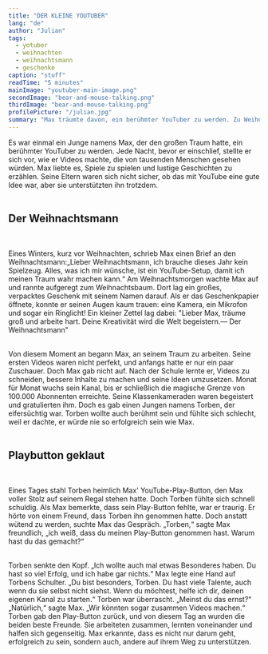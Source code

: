 ```yaml
---
title: "DER KLEINE YOUTUBER"
lang: "de"
author: "Julian"
tags:
  - yotuber
  - weihnachten
  - weihnachtsmann
  - geschenke
caption: "stuff"
readTime: "5 minutes"
mainImage: "youtuber-main-image.png"
secondImage: "bear-and-mouse-talking.png"
thirdImage: "bear-and-mouse-talking.png"
profilePicture: "/julian.jpg"
summary: "Max träumte davon, ein berühmter YouTuber zu werden. Zu Weihnachten schrieb er dem Weihnachtsmann einen besonderen Wunsch – und das Abenteuer begann."
---
```


Es war einmal ein Junge namens Max, der den großen Traum hatte, ein berühmter YouTuber zu werden. Jede Nacht, bevor er einschlief, stellte er sich vor, wie er Videos machte, die von tausenden Menschen gesehen würden. Max liebte es, Spiele zu spielen und lustige Geschichten zu erzählen. Seine Eltern waren sich nicht sicher, ob das mit YouTube eine gute Idee war, aber sie unterstützten ihn trotzdem.
<br>
<br>

## Der Weihnachtsmann

<br>

Eines Winters, kurz vor Weihnachten, schrieb Max einen Brief an den Weihnachtsmann:„Lieber Weihnachtsmann, ich brauche dieses Jahr kein Spielzeug. Alles, was ich mir wünsche, ist ein YouTube-Setup, damit ich meinen Traum wahr machen kann.“
Am Weihnachtsmorgen wachte Max auf und rannte aufgeregt zum Weihnachtsbaum. Dort lag ein großes, verpacktes Geschenk mit seinem Namen darauf. Als er das Geschenkpapier öffnete, konnte er seinen Augen kaum trauen: eine Kamera, ein Mikrofon und sogar ein Ringlicht! Ein kleiner Zettel lag dabei:
"Lieber Max, träume groß und arbeite hart. Deine Kreativität wird die Welt begeistern.— Der Weihnachtsmann"
<br>
<br>

Von diesem Moment an begann Max, an seinem Traum zu arbeiten. Seine ersten Videos waren nicht perfekt, und anfangs hatte er nur ein paar Zuschauer. Doch Max gab nicht auf. Nach der Schule lernte er, Videos zu schneiden, bessere Inhalte zu machen und seine Ideen umzusetzen. Monat für Monat wuchs sein Kanal, bis er schließlich die magische Grenze von 100.000 Abonnenten erreichte.
Seine Klassenkameraden waren begeistert und gratulierten ihm. Doch es gab einen Jungen namens Torben, der eifersüchtig war. Torben wollte auch berühmt sein und fühlte sich schlecht, weil er dachte, er würde nie so erfolgreich sein wie Max.
<br>
<br>

## Playbutton geklaut

<br>

Eines Tages stahl Torben heimlich Max' YouTube-Play-Button, den Max voller Stolz auf seinem Regal stehen hatte. Doch Torben fühlte sich schnell schuldig.
Als Max bemerkte, dass sein Play-Button fehlte, war er traurig. Er hörte von einem Freund, dass Torben ihn genommen hatte. Doch anstatt wütend zu werden, suchte Max das Gespräch.
„Torben,“ sagte Max freundlich, „ich weiß, dass du meinen Play-Button genommen hast. Warum hast du das gemacht?“
<br>
<br>

Torben senkte den Kopf. „Ich wollte auch mal etwas Besonderes haben. Du hast so viel Erfolg, und ich habe gar nichts.“
Max legte eine Hand auf Torbens Schulter. „Du bist besonders, Torben. Du hast viele Talente, auch wenn du sie selbst nicht siehst. Wenn du möchtest, helfe ich dir, deinen eigenen Kanal zu starten.“
Torben war überrascht. „Meinst du das ernst?“
„Natürlich,“ sagte Max. „Wir könnten sogar zusammen Videos machen.“
Torben gab den Play-Button zurück, und von diesem Tag an wurden die beiden beste Freunde. Sie arbeiteten zusammen, lernten voneinander und halfen sich gegenseitig. Max erkannte, dass es nicht nur darum geht, erfolgreich zu sein, sondern auch, andere auf ihrem Weg zu unterstützen.
